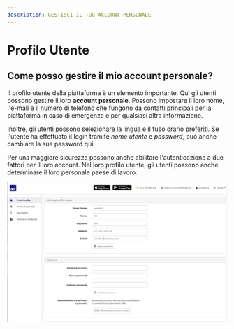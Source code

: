```yaml
---
description: GESTISCI IL TUO ACCOUNT PERSONALE
---
```


# Profilo Utente

## **Come posso gestire il mio account personale?**

Il profilo utente della piattaforma è un elemento importante. Qui gli utenti possono gestire il loro **account personale**. Possono impostare il loro nome, l'e-mail e il numero di telefono che fungono da contatti principali per la piattaforma in caso di emergenza e per qualsiasi altra informazione.

Inoltre, gli utenti possono selezionare la lingua e il fuso orario preferiti. Se l'utente ha effettuato il login tramite _nome utente_ e _password_, può anche cambiare la sua password qui.

Per una maggiore sicurezza possono anche abilitare l'autenticazione a due fattori per il loro account. Nel loro profilo utente, gli utenti possono anche determinare il loro personale paese di lavoro.

![](../.gitbook/assets/user-profile%20%283%29.jpg)

